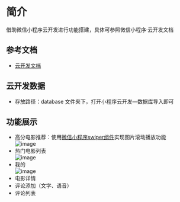 # 简介

借助微信小程序云开发进行功能搭建，具体可参照微信小程序·云开发文档

## 参考文档

- [云开发文档](https://developers.weixin.qq.com/miniprogram/dev/wxcloud/basis/getting-started.html)

## 云开发数据

- 存放路径：database 文件夹下，打开小程序云开发—数据库导入即可

## 功能展示
- 高分电影推荐：使用[微信小程序swiper组件](https://developers.weixin.qq.com/miniprogram/dev/component/swiper.html)实现图片滚动播放功能<br>
![image](https://github.com/taffy99/KKMovie/blob/master/miniprogram/images/gfenMv.gif)
- 热门电影列表<br>
![image](https://github.com/taffy99/KKMovie/blob/master/miniprogram/images/hotMV.gif)
- 我的<br>
![image](https://github.com/taffy99/KKMovie/blob/master/miniprogram/images/wode.gif)
- 电影详情
- 评论添加（文字、语音）
- 评论列表
